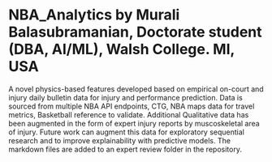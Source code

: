 # NBA_Analytics by Murali Balasubramanian, Doctorate student (DBA, AI/ML), Walsh College. MI, USA
A novel physics-based features developed based on empirical on-court and injury daily bulletin data for injury and performance prediction. Data is sourced from multiple NBA API endpoints, CTG, NBA maps data for travel metrics, Basketball reference to validate.
Additional Qualitative data has been augmented in the form of expert injury reports by muscoskeletal area of injury. Future work can augment this data for exploratory sequential research and to improve explainability with predictive models. The markdown files are added to an expert review folder in the repository.
